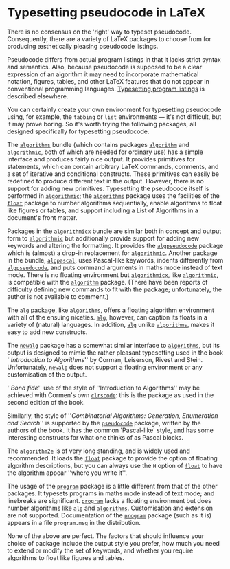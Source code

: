 # Typesetting pseudocode in LaTeX

There is no consensus on the 'right' way to typeset pseudocode.
Consequently, there are a variety of LaTeX packages to choose from
for producing &aelig;sthetically pleasing pseudocode listings.

Pseudocode differs from actual program listings in that it lacks
strict syntax and semantics.  Also, because pseudocode is supposed to
be a clear expression of an algorithm it may need to incorporate
mathematical notation, figures, tables, and other LaTeX features
that do not appear in conventional programming languages.
  [Typesetting program listings](./FAQ-codelist.html) is described
  elsewhere.

You can certainly create your own environment for typesetting
pseudocode using, for example, the `tabbing` or
`list` environments&nbsp;&mdash; it's not difficult, but it may
prove boring.  So it's worth trying the following packages, all
designed specifically for typesetting pseudocode.

The [`algorithms`](http://ctan.org/pkg/algorithms) bundle (which contains packages
[`algorithm`](http://ctan.org/pkg/algorithm) and [`algorithmic`](http://ctan.org/pkg/algorithmic), both of which are
needed for ordinary use) has a simple interface and produces fairly
nice output.  It provides primitives for statements, which can contain
arbitrary LaTeX commands, comments, and a set of iterative and
conditional constructs.  These primitives can easily be redefined to
produce different text in the output.  However, there is no support
for adding new primitives.  Typesetting the pseudocode itself is
performed in [`algorithmic`](http://ctan.org/pkg/algorithmic); the [`algorithms`](http://ctan.org/pkg/algorithms) package
uses the facilities of the [`float`](http://ctan.org/pkg/float) package to number
algorithms sequentially, enable algorithms to float like figures or
tables, and support including a List of Algorithms in a document's
front matter.

Packages in the [`algorithmicx`](http://ctan.org/pkg/algorithmicx) bundle are similar both in
concept and output form to [`algorithmic`](http://ctan.org/pkg/algorithmic) but additionally
provide support for adding new keywords and altering the formatting.
It provides the [`algpseudocode`](http://ctan.org/pkg/algpseudocode) package which is (almost) a
drop-in replacement for [`algorithmic`](http://ctan.org/pkg/algorithmic).  Another package in the
bundle, [`algpascal`](http://ctan.org/pkg/algpascal), uses Pascal-like keywords, indents
differently from [`algpseudocode`](http://ctan.org/pkg/algpseudocode), and puts command arguments
in maths mode instead of text mode.  There is no floating environment
but [`algorithmicx`](http://ctan.org/pkg/algorithmicx), like [`algorithmic`](http://ctan.org/pkg/algorithmic), is compatible
with the [`algorithm`](http://ctan.org/pkg/algorithm) package.  (There have been reports of
difficulty defining new commands to fit with the package;
unfortunately, the author is not available to comment.)

The [`alg`](http://ctan.org/pkg/alg) package, like [`algorithms`](http://ctan.org/pkg/algorithms), offers a
floating algorithm environment with all of the ensuing niceties.
[`alg`](http://ctan.org/pkg/alg), however, can caption its floats in a variety of
(natural) languages.  In addition, [`alg`](http://ctan.org/pkg/alg) unlike
[`algorithms`](http://ctan.org/pkg/algorithms), makes it easy to add new constructs.

The [`newalg`](http://ctan.org/pkg/newalg) package has a somewhat similar interface to
[`algorithms`](http://ctan.org/pkg/algorithms), but its output is designed to mimic the rather
pleasant typesetting used in the book ''_Introduction to Algorithms_''
by Corman, Leiserson, Rivest and Stein. Unfortunately,
[`newalg`](http://ctan.org/pkg/newalg) does not support a floating environment or any
customisation of the output.

''_Bona fide_'' use of the style of ''Introduction to
Algorithms'' may be achieved with Cormen's own [`clrscode`](http://ctan.org/pkg/clrscode):
this is the package as used in the second edition of the book.

Similarly, the style of 
''_Combinatorial Algorithms: Generation, Enumeration and Search_''
is supported by the [`pseudocode`](http://ctan.org/pkg/pseudocode) package, written by the
authors of the book.  It has the common 'Pascal-like' style, and has
some interesting constructs for what one thinks of as Pascal blocks.

The [`algorithm2e`](http://ctan.org/pkg/algorithm2e) is of very long standing, and is widely used
and recommended.  It loads the [`float`](http://ctan.org/pkg/float) package to provide the
option of floating algorithm descriptions, but you can always use the
`H` option of [`float`](http://ctan.org/pkg/float) to have the algorithm appear
''where you write it''.

The usage of the [`program`](http://ctan.org/pkg/program) package is a little different from
that of the other packages.  It typesets programs in maths mode
instead of text mode; and linebreaks are significant.
[`program`](http://ctan.org/pkg/program) lacks a floating environment but does number
algorithms like [`alg`](http://ctan.org/pkg/alg) and [`algorithms`](http://ctan.org/pkg/algorithms).  Customisation
and extension are not supported.  Documentation of the
[`program`](http://ctan.org/pkg/program) package (such as it is) appears in a file
`program.msg` in the distribution.

None of the above are perfect.  The factors that should influence your
choice of package include the output style you prefer, how much you
need to extend or modify the set of keywords, and whether you require
algorithms to float like figures and tables.

